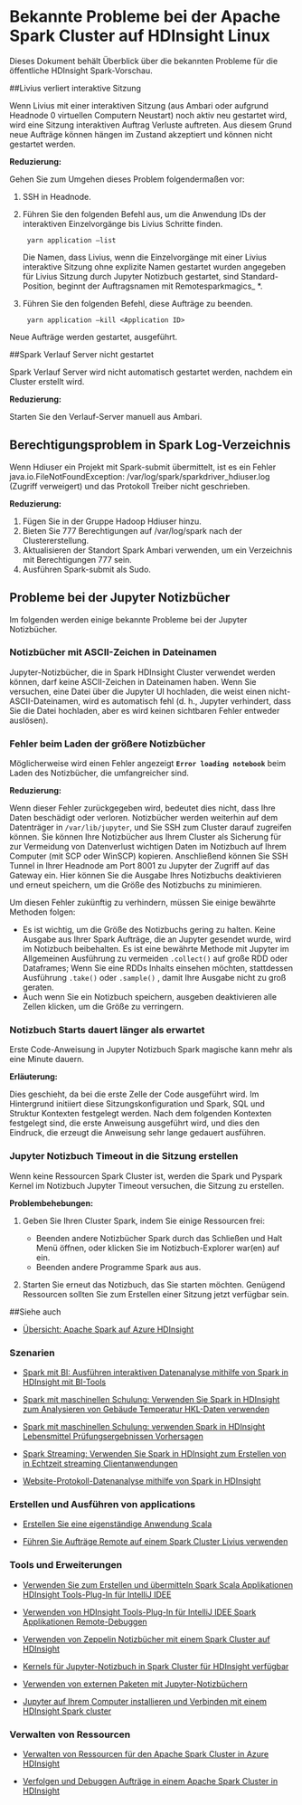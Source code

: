 <properties 
    pageTitle="Bekannte Probleme bei der Apache Spark in HDInsight | Microsoft Azure" 
    description="Bekannte Probleme von Apache Spark in HDInsight." 
    services="hdinsight" 
    documentationCenter="" 
    authors="mumian" 
    manager="jhubbard" 
    editor="cgronlun"
    tags="azure-portal"/>

<tags 
    ms.service="hdinsight" 
    ms.workload="big-data" 
    ms.tgt_pltfrm="na" 
    ms.devlang="na" 
    ms.topic="article" 
    ms.date="08/25/2016" 
    ms.author="nitinme"/>

# <a name="known-issues-for-apache-spark-cluster-on-hdinsight-linux"></a>Bekannte Probleme bei der Apache Spark Cluster auf HDInsight Linux

Dieses Dokument behält Überblick über die bekannten Probleme für die öffentliche HDInsight Spark-Vorschau.  

##<a name="livy-leaks-interactive-session"></a>Livius verliert interaktive Sitzung
 
Wenn Livius mit einer interaktiven Sitzung (aus Ambari oder aufgrund Headnode 0 virtuellen Computern Neustart) noch aktiv neu gestartet wird, wird eine Sitzung interaktiven Auftrag Verluste auftreten. Aus diesem Grund neue Aufträge können hängen im Zustand akzeptiert und können nicht gestartet werden.

**Reduzierung:**

Gehen Sie zum Umgehen dieses Problem folgendermaßen vor:

1. SSH in Headnode. 
2. Führen Sie den folgenden Befehl aus, um die Anwendung IDs der interaktiven Einzelvorgänge bis Livius Schritte finden. 

        yarn application –list

    Die Namen, dass Livius, wenn die Einzelvorgänge mit einer Livius interaktive Sitzung ohne explizite Namen gestartet wurden angegeben für Livius Sitzung durch Jupyter Notizbuch gestartet, sind Standard-Position, beginnt der Auftragsnamen mit Remotesparkmagics_ *. 

3. Führen Sie den folgenden Befehl, diese Aufträge zu beenden. 

        yarn application –kill <Application ID>

Neue Aufträge werden gestartet, ausgeführt. 

##<a name="spark-history-server-not-started"></a>Spark Verlauf Server nicht gestartet 

Spark Verlauf Server wird nicht automatisch gestartet werden, nachdem ein Cluster erstellt wird.  

**Reduzierung:** 

Starten Sie den Verlauf-Server manuell aus Ambari.

## <a name="permission-issue-in-spark-log-directory"></a>Berechtigungsproblem in Spark Log-Verzeichnis 

Wenn Hdiuser ein Projekt mit Spark-submit übermittelt, ist es ein Fehler java.io.FileNotFoundException: /var/log/spark/sparkdriver_hdiuser.log (Zugriff verweigert) und das Protokoll Treiber nicht geschrieben. 

**Reduzierung:**
 
1. Fügen Sie in der Gruppe Hadoop Hdiuser hinzu. 
2. Bieten Sie 777 Berechtigungen auf /var/log/spark nach der Clustererstellung. 
3. Aktualisieren der Standort Spark Ambari verwenden, um ein Verzeichnis mit Berechtigungen 777 sein.  
4. Ausführen Spark-submit als Sudo.  

## <a name="issues-related-to-jupyter-notebooks"></a>Probleme bei der Jupyter Notizbücher

Im folgenden werden einige bekannte Probleme bei der Jupyter Notizbücher.


### <a name="notebooks-with-non-ascii-characters-in-filenames"></a>Notizbücher mit ASCII-Zeichen in Dateinamen

Jupyter-Notizbücher, die in Spark HDInsight Cluster verwendet werden können, darf keine ASCII-Zeichen in Dateinamen haben. Wenn Sie versuchen, eine Datei über die Jupyter UI hochladen, die weist einen nicht-ASCII-Dateinamen, wird es automatisch fehl (d. h., Jupyter verhindert, dass Sie die Datei hochladen, aber es wird keinen sichtbaren Fehler entweder auslösen). 

### <a name="error-while-loading-notebooks-of-larger-sizes"></a>Fehler beim Laden der größere Notizbücher

Möglicherweise wird einen Fehler angezeigt **`Error loading notebook`** beim Laden des Notizbücher, die umfangreicher sind.  

**Reduzierung:**

Wenn dieser Fehler zurückgegeben wird, bedeutet dies nicht, dass Ihre Daten beschädigt oder verloren.  Notizbücher werden weiterhin auf dem Datenträger in `/var/lib/jupyter`, und Sie SSH zum Cluster darauf zugreifen können. Sie können Ihre Notizbücher aus Ihrem Cluster als Sicherung für zur Vermeidung von Datenverlust wichtigen Daten im Notizbuch auf Ihrem Computer (mit SCP oder WinSCP) kopieren. Anschließend können Sie SSH Tunnel in Ihrer Headnode am Port 8001 zu Jupyter der Zugriff auf das Gateway ein.  Hier können Sie die Ausgabe Ihres Notizbuchs deaktivieren und erneut speichern, um die Größe des Notizbuchs zu minimieren.

Um diesen Fehler zukünftig zu verhindern, müssen Sie einige bewährte Methoden folgen:

* Es ist wichtig, um die Größe des Notizbuchs gering zu halten. Keine Ausgabe aus Ihrer Spark Aufträge, die an Jupyter gesendet wurde, wird im Notizbuch beibehalten.  Es ist eine bewährte Methode mit Jupyter im Allgemeinen Ausführung zu vermeiden `.collect()` auf große RDD oder Dataframes; Wenn Sie eine RDDs Inhalts einsehen möchten, stattdessen Ausführung `.take()` oder `.sample()` , damit Ihre Ausgabe nicht zu groß geraten.
* Auch wenn Sie ein Notizbuch speichern, ausgeben deaktivieren alle Zellen klicken, um die Größe zu verringern.

### <a name="notebook-initial-startup-takes-longer-than-expected"></a>Notizbuch Starts dauert länger als erwartet 

Erste Code-Anweisung in Jupyter Notizbuch Spark magische kann mehr als eine Minute dauern.  

**Erläuterung:**
 
Dies geschieht, da bei die erste Zelle der Code ausgeführt wird. Im Hintergrund initiiert diese Sitzungskonfiguration und Spark, SQL und Struktur Kontexten festgelegt werden. Nach dem folgenden Kontexten festgelegt sind, die erste Anweisung ausgeführt wird, und dies den Eindruck, die erzeugt die Anweisung sehr lange gedauert ausführen.

### <a name="jupyter-notebook-timeout-in-creating-the-session"></a>Jupyter Notizbuch Timeout in die Sitzung erstellen

Wenn keine Ressourcen Spark Cluster ist, werden die Spark und Pyspark Kernel im Notizbuch Jupyter Timeout versuchen, die Sitzung zu erstellen. 

**Problembehebungen:** 

1. Geben Sie Ihren Cluster Spark, indem Sie einige Ressourcen frei:

    - Beenden andere Notizbücher Spark durch das Schließen und Halt Menü öffnen, oder klicken Sie im Notizbuch-Explorer war(en) auf ein.
    - Beenden andere Programme Spark aus aus.

2. Starten Sie erneut das Notizbuch, das Sie starten möchten. Genügend Ressourcen sollten Sie zum Erstellen einer Sitzung jetzt verfügbar sein.

##<a name="see-also"></a>Siehe auch

* [Übersicht: Apache Spark auf Azure HDInsight](hdinsight-apache-spark-overview.md)

### <a name="scenarios"></a>Szenarien

* [Spark mit BI: Ausführen interaktiven Datenanalyse mithilfe von Spark in HDInsight mit BI-Tools](hdinsight-apache-spark-use-bi-tools.md)

* [Spark mit maschinellen Schulung: Verwenden Sie Spark in HDInsight zum Analysieren von Gebäude Temperatur HKL-Daten verwenden](hdinsight-apache-spark-ipython-notebook-machine-learning.md)

* [Spark mit maschinellen Schulung: verwenden Spark in HDInsight Lebensmittel Prüfungsergebnissen Vorhersagen](hdinsight-apache-spark-machine-learning-mllib-ipython.md)

* [Spark Streaming: Verwenden Sie Spark in HDInsight zum Erstellen von in Echtzeit streaming Clientanwendungen](hdinsight-apache-spark-eventhub-streaming.md)

* [Website-Protokoll-Datenanalyse mithilfe von Spark in HDInsight](hdinsight-apache-spark-custom-library-website-log-analysis.md)

### <a name="create-and-run-applications"></a>Erstellen und Ausführen von applications

* [Erstellen Sie eine eigenständige Anwendung Scala](hdinsight-apache-spark-create-standalone-application.md)

* [Führen Sie Aufträge Remote auf einem Spark Cluster Livius verwenden](hdinsight-apache-spark-livy-rest-interface.md)

### <a name="tools-and-extensions"></a>Tools und Erweiterungen

* [Verwenden Sie zum Erstellen und übermitteln Spark Scala Applikationen HDInsight Tools-Plug-In für IntelliJ IDEE](hdinsight-apache-spark-intellij-tool-plugin.md)

* [Verwenden von HDInsight Tools-Plug-In für IntelliJ IDEE Spark Applikationen Remote-Debuggen](hdinsight-apache-spark-intellij-tool-plugin-debug-jobs-remotely.md)

* [Verwenden von Zeppelin Notizbücher mit einem Spark Cluster auf HDInsight](hdinsight-apache-spark-use-zeppelin-notebook.md)

* [Kernels für Jupyter-Notizbuch in Spark Cluster für HDInsight verfügbar](hdinsight-apache-spark-jupyter-notebook-kernels.md)

* [Verwenden von externen Paketen mit Jupyter-Notizbüchern](hdinsight-apache-spark-jupyter-notebook-use-external-packages.md)

* [Jupyter auf Ihrem Computer installieren und Verbinden mit einem HDInsight Spark cluster](hdinsight-apache-spark-jupyter-notebook-install-locally.md)

### <a name="manage-resources"></a>Verwalten von Ressourcen

* [Verwalten von Ressourcen für den Apache Spark Cluster in Azure HDInsight](hdinsight-apache-spark-resource-manager.md)

* [Verfolgen und Debuggen Aufträge in einem Apache Spark Cluster in HDInsight](hdinsight-apache-spark-job-debugging.md)
